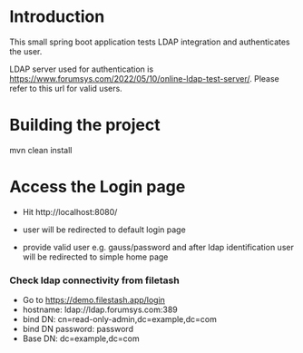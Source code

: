 # Introduction

This small spring boot application tests LDAP integration and authenticates the user. 

LDAP server used for authentication is https://www.forumsys.com/2022/05/10/online-ldap-test-server/. Please refer to this url for valid
users. 


# Building the project

mvn clean install

# Access the Login page

- Hit http://localhost:8080/ 

- user will be redirected to default login page 

- provide valid user e.g. gauss/password and after ldap identification user will be redirected to simple home page


### Check ldap connectivity from filetash

- Go to https://demo.filestash.app/login
- hostname: ldap://ldap.forumsys.com:389
- bind DN: cn=read-only-admin,dc=example,dc=com
- bind DN password: password
- Base DN: dc=example,dc=com
